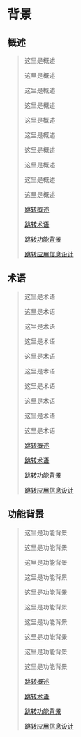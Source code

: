 # 背景



## 概述

> 这里是概述
>
> 这里是概述
>
> 这里是概述
>
> 这里是概述
>
> 这里是概述
>
> 这里是概述
>
> 这里是概述
>
> 这里是概述
>
> 这里是概述
>
> 这里是概述
>
> [跳转概述](#概述)
>
> [跳转术语](#术语)
>
> [跳转功能背景](#功能背景)
>
> [跳转应用信息设计](RGP-MESSAGE/02.design-document/application_information_design.md)

## 术语

> 这里是术语
>
> 这里是术语
>
> 这里是术语
>
> 这里是术语
>
> 这里是术语
>
> 这里是术语
>
> 这里是术语
>
> 这里是术语
>
> 这里是术语
>
> 这里是术语
>
> [跳转概述](#概述)
>
> [跳转术语](#术语)
>
> [跳转功能背景](#功能背景)
>
> [跳转应用信息设计](RGP-MESSAGE/02.design-document/application_information_design.md)

## 功能背景

> 这里是功能背景
>
> 这里是功能背景
>
> 这里是功能背景
>
> 这里是功能背景
>
> 这里是功能背景
>
> 这里是功能背景
>
> 这里是功能背景
>
> 这里是功能背景
>
> 这里是功能背景
>
> 这里是功能背景
>
> [跳转概述](#概述)
>
> [跳转术语](#术语)
>
> [跳转功能背景](#功能背景)
>
> [跳转应用信息设计](RGP-MESSAGE/02.design-document/application_information_design.md)